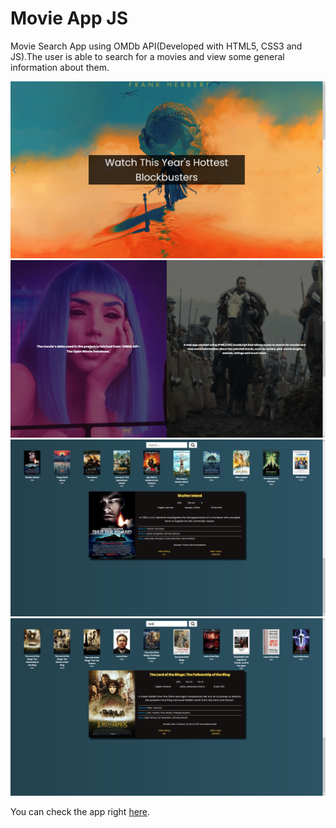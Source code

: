 # Movie App JS

Movie Search App using OMDb API(Developed with HTML5, CSS3 and JS).The user is able to search for a movies and view some general information about them.


![screenshot1](./screenshots/movie-app-1.png)
![screenshot2](./screenshots/movie-app-2.png)
![screenshot3](./screenshots/movie-app-3.png)
![screenshot4](./screenshots/movie-app-4.png)

You can check the app right [here](https://razvanalexandru31.github.io/movie-app-JS/).
